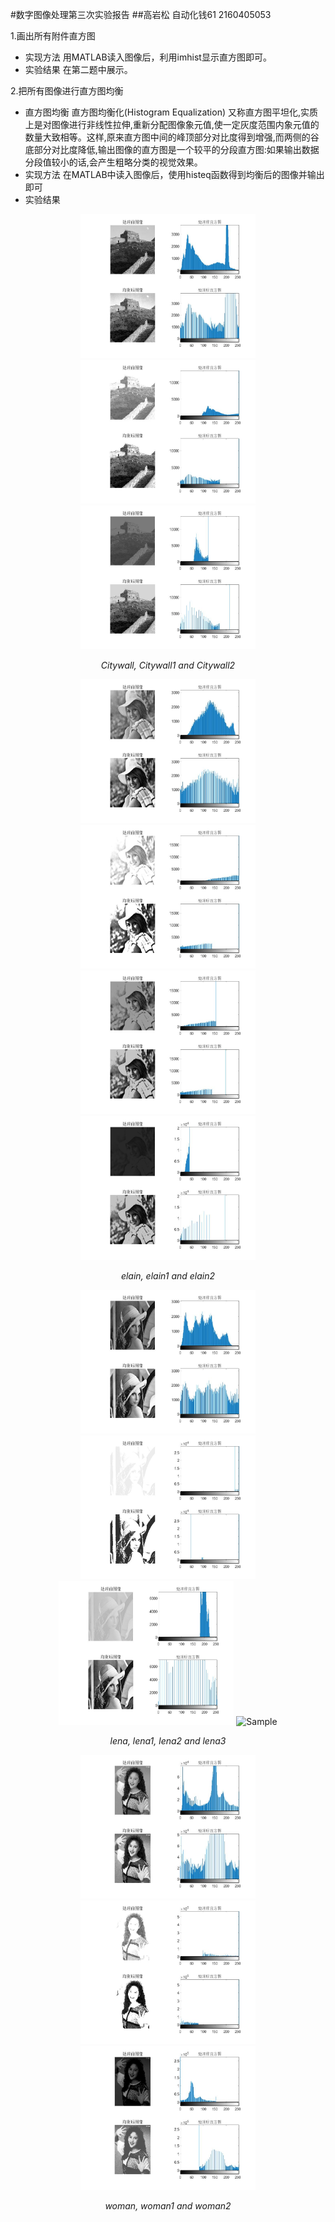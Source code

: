 #数字图像处理第三次实验报告
##高岩松 自动化钱61 2160405053

1.画出所有附件直方图
 - 实现方法
用MATLAB读入图像后，利用imhist显示直方图即可。
 - 实验结果
在第二题中展示。

2.把所有图像进行直方图均衡
 - 直方图均衡
   直方图均衡化(Histogram Equalization) 又称直方图平坦化,实质上是对图像进行非线性拉伸,重新分配图像象元值,使一定灰度范围内象元值的数量大致相等。这样,原来直方图中间的峰顶部分对比度得到增强,而两侧的谷底部分对比度降低,输出图像的直方图是一个较平的分段直方图:如果输出数据分段值较小的话,会产生粗略分类的视觉效果。
 - 实现方法
 在MATLAB中读入图像后，使用histeq函数得到均衡后的图像并输出即可
 - 实验结果
<p align="center">
	    <img src="https://github.com/edwin98/hw3/blob/master/img/citywall.bmp.jpg" alt="Sample"  width="280" height="230">
	    <img src="https://github.com/edwin98/hw3/blob/master/img/citywall1.bmp.jpg" alt="Sample"  width="280" height="230">
	    <img src="https://github.com/edwin98/hw3/blob/master/img/citywall2.bmp.jpg" alt="Sample"  width="280" height="230">
	    <p align="center">
        <em>Citywall, Citywall1 and Citywall2</em>
    </p>
</p>

<p align="center">
	    <img src="https://github.com/edwin98/hw3/blob/master/img/elain.bmp.jpg" alt="Sample"  width="280" height="230">
	    <img src="https://github.com/edwin98/hw3/blob/master/img/elain1.bmp.jpg" alt="Sample"  width="280" height="230">
	    <img src="https://github.com/edwin98/hw3/blob/master/img/elain2.bmp.jpg" alt="Sample"  width="280" height="230">
	    <img src="https://github.com/edwin98/hw3/blob/master/img/elain3.bmp.jpg" alt="Sample"  width="280" height="230">
	    <p align="center">    
        <em>elain, elain1 and elain2</em>
    </p>
</p>

<p align="center">
	    <img src="https://github.com/edwin98/hw3/blob/master/img/lena.bmp.jpg" alt="Sample"  width="280" height="230">
	    <img src="https://github.com/edwin98/hw3/blob/master/img/lena1.bmp.jpg" alt="Sample"  width="280" height="230">
	    <img src="https://github.com/edwin98/hw3/blob/master/img/lena2.bmp.jpg" alt="Sample"  width="280" height="230">
	    <img src="https://github.com/edwin98/hw3/blob/master/img/lena3.bmp.jpg" alt="Sample"  width="280" height="230">
	    <p align="center">
        <em>lena, lena1, lena2 and lena3</em>
    </p>
</p>

<p align="center">
	    <img src="https://github.com/edwin98/hw3/blob/master/img/woman.BMP.jpg" alt="Sample"  width="280" height="230">
	    <img src="https://github.com/edwin98/hw3/blob/master/img/woman1.bmp.jpg" alt="Sample"  width="280" height="230">
	    <img src="https://github.com/edwin98/hw3/blob/master/img/woman2.bmp.jpg" alt="Sample"  width="280" height="230">
	    <p align="center">
        <em>woman, woman1 and woman2</em>
    </p>
</p>
